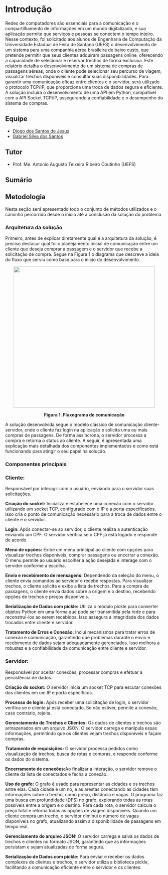 
<div id = "introducao"> 
  <h1>Introdução</h1>
  <p> 
  Redes de computadores são essenciais para a comunicação e o compartilhamento de informações em um mundo digitalizado, e sua aplicação permite que serviços e pessoas se conectem o tempo inteiro. Nesse contexto, foi solicitado aos alunos de Engenharia de Computação da Universidade Estadual de Feira de Santana (UEFS) o desenvolvimento de um sistema para uma companhia aérea brasileira de baixo custo, que pretende permitir que seus clientes adquiram passagens online, oferecendo a capacidade de selecionar e reservar trechos de forma exclusiva. Este relatório detalha o desenvolvimento de um sistema de compras de passagens aéreas, onde o cliente pode selecionar seu percurso de viagem, visualizar trechos disponíveis e consultar suas disponibilidades. Para garantir uma comunicação eficaz entre clientes e o servidor, será utilizado o protocolo TCP/IP, que proporciona uma troca de dados segura e eficiente. A solução incluirá o desenvolvimento de uma API em Python, compatível com a API Socket TCP/IP, assegurando a confiabilidade e o desempenho do sistema de compras.
  </p>
</div>

<h2>Equipe</h2>
<uL>
  <li><a href="https://github.com/DiogoDSJ">Diogo dos Santos de Jesus</a></li>
  <li><a href="https://github.com/eugabrielbr">Gabriel Silva dos Santos</a></li>
</ul>

<h2>Tutor</h2>
<uL>
  <li>Prof. Me. Antonio Augusto Teixeira Ribeiro Coutinho (UEFS)</li>
</ul>

<h2>Sumário</h2>
<div id="sumario">
<ul>
</ul>
</div>

<h2>Metodologia</h2>
<div id="metodologia">

  <p>Nesta seção será apresentado todo o conjunto de métodos utilizados e o caminho percorrido desde o início até a conclusão da solução do problema</p>
  
  <h3>Arquitetura da solução</h3>

  <p>
    Primeiro, antes de explicar diretamente qual é a arquitetura da solução, é preciso destacar qual foi o planejamento inicial de comunicação entre um cliente que deseja comprar a passagem e o servidor que recebe a solicitação de compra. Segue na Figura 1 o diagrama que descreve a ideia do fluxo que serviu como base para o início do desenvolvimento. 
  </p>

  <div align="center"> 
  <img src = "https://github.com/user-attachments/assets/6f2c023e-cdae-4927-b50a-e3ec1c5e9c05" width="450px" />
</div>
<p align="center"><strong>Figura 1. Fluxograma de comunicação</strong></p>

<p>
A solução desenvolvida segue o modelo clássico de comunicação cliente-servidor, onde o cliente faz login na aplicação e solicita uma ou mais compras de passagens. De forma assíncrona, o servidor processa a compra e retorna o status ao cliente. A seguir, é apresentada uma explicação mais detalhada dos componentes implementados e como está funcionando para atingir o seu papel na solução.
</p>

  <h3>Componentes principais</h3>
  <h3>Cliente:</h3>
  <p>Responsável por interagir com o usuário, enviando para o servidor suas solicitações.</p>
  <p><strong>Criação do socket:</strong> Inicializa e estabelece uma conexão com o servidor utilizando um socket TCP, configurado com o IP e a porta especificados. Isso cria o ponto de comunicação necessário para a troca de dados entre o cliente e o servidor.</p>
  <p><strong>Login:</strong> Após conectar-se ao servidor, o cliente realiza a autenticação enviando um CPF. O servidor verifica se o CPF já está logado e responde de acordo.</p>
  <p><strong>Menu de opções:</strong> Exibe um menu principal ao cliente com opções para visualizar trechos disponíveis, comprar passagens ou encerrar a conexão. O menu permite ao usuário escolher a ação desejada e interage com o servidor conforme a escolha.</p>
  <p><strong>Envio e recebimento de mensagens:</strong> Dependendo da seleção do menu, o cliente envia comandos ao servidor e recebe respostas. Para visualizar trechos, o cliente solicita e exibe a lista de trechos. Para a compra de passagens, o cliente envia dados sobre a origem e o destino, recebendo opções de trechos e preços disponíveis.</p>
  <p><strong>Serialização de Dados com pickle:</strong> Utiliza o módulo pickle para converter objetos Python em uma forma que pode ser transmitida pela rede e para reconstruí-los ao serem recebidos. Isso assegura a integridade dos dados trocados entre cliente e servidor.</p>
  <p><strong>Tratamento de Erros e Conexão:</strong> Inclui mecanismos para tratar erros de conexão e comunicação, garantindo que problemas durante o envio e recebimento de dados sejam adequadamente gerenciados. Isso melhora a robustez e a confiabilidade da comunicação entre cliente e servidor.</p>

  <h3>Servidor:</h3>
  <p>Responsável por aceitar conexões, processar compras e efetuar a persistência de dados.</p>
  <p><strong>Criação do socket:</strong> O servidor inicia um socket TCP para escutar conexões dos clientes em um IP e porta específicos.</p>
  <p><strong>Processo de login:</strong> Após receber uma solicitação de login, o servidor verifica se o cliente já está conectado. Se não estiver, permite a conexão; caso contrário, rejeita.</p>
  <p><strong>Gerenciamento de Trechos e Clientes:</strong> Os dados de clientes e trechos são armazenados em um arquivo JSON. O servidor carrega e manipula essas informações, permitindo que os clientes vejam trechos disponíveis e façam compras.</p>
  <p><strong>Tratamento de requisições:</strong> O servidor processa pedidos como visualização de trechos, busca de rotas e compras, e responde conforme os dados do sistema.</p>
  <p><strong>Encerramento de conexões:</strong>Ao finalizar a interação, o servidor remove o cliente da lista de conectados e fecha a conexão.</p>
  <p><strong>Uso de grafo:</strong> O grafo é usado para representar as cidades e os trechos entre elas. Cada cidade é um nó, e as arestas conectando as cidades têm informações sobre o trecho, como preço, distância e vagas. O programa faz uma busca em profundidade (DFS) no grafo, explorando todas as rotas possíveis entre a origem e o destino. Para cada rota, o servidor calcula o preço total e retorna todas as opções de viagem disponíveis. Quando um cliente compra um trecho, o servidor diminui o número de vagas disponíveis no grafo, atualizando assim a disponibilidade de passagens em tempo real.</p>
  <p><strong>Gerenciamento do arquivo JSON:</strong> O servidor carrega e salva os dados de trechos e clientes no formato JSON, garantindo que as informações persistam e sejam atualizadas de forma segura.</p>
  <p><strong>Serialização de Dados com pickle:</strong> Para enviar e receber os dados complexos de clientes e trechos, o servidor utiliza a biblioteca pickle, facilitando a comunicação eficiente entre o servidor e os clientes.
</p>

</div>

